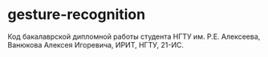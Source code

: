 # gesture-recognition
Код бакалаврской дипломной работы студента НГТУ им. Р.Е. Алексеева, Ванюкова Алексея Игоревича, ИРИТ, НГТУ, 21-ИС.
